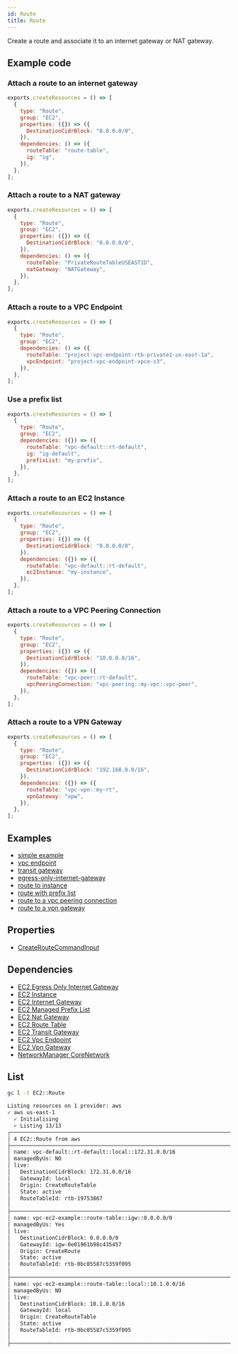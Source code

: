 ```yaml
---
id: Route
title: Route
---
```


Create a route and associate it to an internet gateway or NAT gateway.

## Example code

### Attach a route to an internet gateway

```js
exports.createResources = () => [
  {
    type: "Route",
    group: "EC2",
    properties: ({}) => ({
      DestinationCidrBlock: "0.0.0.0/0",
    }),
    dependencies: () => ({
      routeTable: "route-table",
      ig: "ig",
    }),
  },
];
```

### Attach a route to a NAT gateway

```js
exports.createResources = () => [
  {
    type: "Route",
    group: "EC2",
    properties: ({}) => ({
      DestinationCidrBlock: "0.0.0.0/0",
    }),
    dependencies: () => ({
      routeTable: "PrivateRouteTableUSEAST1D",
      natGateway: "NATGateway",
    }),
  },
];
```

### Attach a route to a VPC Endpoint

```js
exports.createResources = () => [
  {
    type: "Route",
    group: "EC2",
    dependencies: () => ({
      routeTable: "project-vpc-endpoint-rtb-private1-us-east-1a",
      vpcEndpoint: "project-vpc-endpoint-vpce-s3",
    }),
  },
];
```

### Use a prefix list

```js
exports.createResources = () => [
  {
    type: "Route",
    group: "EC2",
    dependencies: ({}) => ({
      routeTable: "vpc-default::rt-default",
      ig: "ig-default",
      prefixList: "my-prefix",
    }),
  },
];
```

### Attach a route to an EC2 Instance

```js
exports.createResources = () => [
  {
    type: "Route",
    group: "EC2",
    properties: ({}) => ({
      DestinationCidrBlock: "0.0.0.0/0",
    }),
    dependencies: ({}) => ({
      routeTable: "vpc-default::rt-default",
      ec2Instance: "my-instance",
    }),
  },
];
```

### Attach a route to a VPC Peering Connection

```js
exports.createResources = () => [
  {
    type: "Route",
    group: "EC2",
    properties: ({}) => ({
      DestinationCidrBlock: "10.0.0.0/16",
    }),
    dependencies: ({}) => ({
      routeTable: "vpc-peer::rt-default",
      vpcPeeringConnection: "vpc-peering::my-vpc::vpc-peer",
    }),
  },
];
```

### Attach a route to a VPN Gateway

```js
exports.createResources = () => [
  {
    type: "Route",
    group: "EC2",
    properties: ({}) => ({
      DestinationCidrBlock: "192.168.0.0/16",
    }),
    dependencies: ({}) => ({
      routeTable: "vpc-vpn::my-rt",
      vpnGateway: "vpw",
    }),
  },
];
```

## Examples

- [simple example](https://github.com/grucloud/grucloud/blob/main/examples/aws/EC2/ec2-vpc)
- [vpc endpoint](https://github.com/grucloud/grucloud/blob/main/examples/aws/EC2/vpc-endpoint)
- [transit gateway](https://github.com/grucloud/grucloud/blob/main/examples/aws/EC2/transit-gateway)
- [egress-only-internet-gateway](https://github.com/grucloud/grucloud/blob/main/examples/aws/EC2/egress-only-internet-gateway)
- [route to instance](https://github.com/grucloud/grucloud/blob/main/examples/aws/EC2/route-to-instance)
- [route with prefix list](https://github.com/grucloud/grucloud/blob/main/examples/aws/EC2/route-prefix-list)
- [route to a vpc peering connection](https://github.com/grucloud/grucloud/blob/main/examples/aws/EC2/vpc-peering)
- [route to a vpn gateway](https://github.com/grucloud/grucloud/blob/main/examples/aws/EC2/site2site)

## Properties

- [CreateRouteCommandInput](https://docs.aws.amazon.com/AWSJavaScriptSDK/v3/latest/clients/client-ec2/interfaces/createroutecommandinput.html)

## Dependencies

- [EC2 Egress Only Internet Gateway](./EgressOnlyInternetGateway.md)
- [EC2 Instance](./Instance.md)
- [EC2 Internet Gateway](./InternetGateway.md)
- [EC2 Managed Prefix List](./ManagedPrefixList.md)
- [EC2 Nat Gateway](./NatGateway.md)
- [EC2 Route Table](./RouteTable.md)
- [EC2 Transit Gateway](./TransitGateway.md)
- [EC2 Vpc Endpoint](./VpcEndpoint.md)
- [EC2 Vpn Gateway](./VpnGateway.md)
- [NetworkManager CoreNetwork](../NetworkManager/CoreNetwork.md)

## List

```sh
gc l -t EC2::Route
```

```txt
Listing resources on 1 provider: aws
✓ aws us-east-1
  ✓ Initialising
  ✓ Listing 13/13
┌──────────────────────────────────────────────────────────────────────────────────────────────┐
│ 4 EC2::Route from aws                                                                        │
├──────────────────────────────────────────────────────────────────────────────────────────────┤
│ name: vpc-default::rt-default::local::172.31.0.0/16                                          │
│ managedByUs: NO                                                                              │
│ live:                                                                                        │
│   DestinationCidrBlock: 172.31.0.0/16                                                        │
│   GatewayId: local                                                                           │
│   Origin: CreateRouteTable                                                                   │
│   State: active                                                                              │
│   RouteTableId: rtb-19753867                                                                 │
│                                                                                              │
├──────────────────────────────────────────────────────────────────────────────────────────────┤
│ name: vpc-ec2-example::route-table::igw::0.0.0.0/0                                           │
│ managedByUs: Yes                                                                             │
│ live:                                                                                        │
│   DestinationCidrBlock: 0.0.0.0/0                                                            │
│   GatewayId: igw-0e01961b98c435457                                                           │
│   Origin: CreateRoute                                                                        │
│   State: active                                                                              │
│   RouteTableId: rtb-0bc05587c5359f095                                                        │
│                                                                                              │
├──────────────────────────────────────────────────────────────────────────────────────────────┤
│ name: vpc-ec2-example::route-table::local::10.1.0.0/16                                       │
│ managedByUs: NO                                                                              │
│ live:                                                                                        │
│   DestinationCidrBlock: 10.1.0.0/16                                                          │
│   GatewayId: local                                                                           │
│   Origin: CreateRouteTable                                                                   │
│   State: active                                                                              │
│   RouteTableId: rtb-0bc05587c5359f095                                                        │
│                                                                                              │
├──────────────────────────────────────────────────────────────────────────────────────────────┤
```
